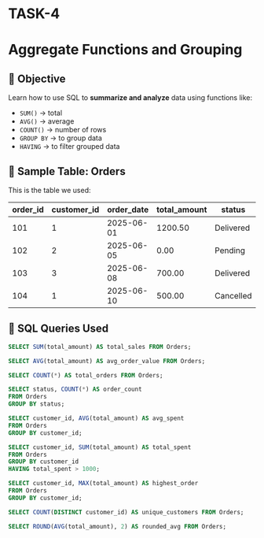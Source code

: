 # TASK-4
# Aggregate Functions and Grouping

## 🎯 Objective
Learn how to use SQL to **summarize and analyze** data using functions like:
- `SUM()` → total
- `AVG()` → average
- `COUNT()` → number of rows
- `GROUP BY` → to group data
- `HAVING` → to filter grouped data

## 🛒 Sample Table: Orders

This is the table we used:

| order_id | customer_id | order_date | total_amount | status     |
|----------|-------------|------------|--------------|------------|
| 101      | 1           | 2025-06-01 | 1200.50      | Delivered  |
| 102      | 2           | 2025-06-05 | 0.00         | Pending    |
| 103      | 3           | 2025-06-08 | 700.00       | Delivered  |
| 104      | 1           | 2025-06-10 | 500.00       | Cancelled  |


## 🧪 SQL Queries Used

```sql
SELECT SUM(total_amount) AS total_sales FROM Orders;

SELECT AVG(total_amount) AS avg_order_value FROM Orders;

SELECT COUNT(*) AS total_orders FROM Orders;

SELECT status, COUNT(*) AS order_count
FROM Orders
GROUP BY status;

SELECT customer_id, AVG(total_amount) AS avg_spent
FROM Orders
GROUP BY customer_id;

SELECT customer_id, SUM(total_amount) AS total_spent
FROM Orders
GROUP BY customer_id
HAVING total_spent > 1000;

SELECT customer_id, MAX(total_amount) AS highest_order
FROM Orders
GROUP BY customer_id;

SELECT COUNT(DISTINCT customer_id) AS unique_customers FROM Orders;

SELECT ROUND(AVG(total_amount), 2) AS rounded_avg FROM Orders;
